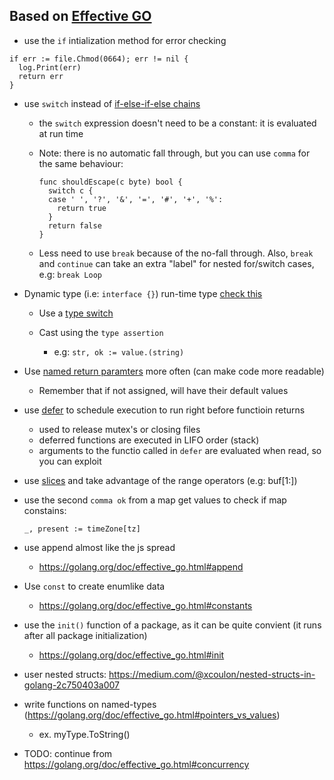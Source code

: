 ## Based on [Effective GO](https://golang.org/doc/effective_go.html)

- use the `if` intialization method for error checking

```
if err := file.Chmod(0664); err != nil {
  log.Print(err)
  return err
}
```

- use `switch` instead of [if-else-if-else chains](https://golang.org/doc/effective_go.html#switch)

  - the `switch` expression doesn't need to be a constant: it is evaluated at run time

  - Note: there is no automatic fall through, but you can use `comma` for the same behaviour:

    ```
    func shouldEscape(c byte) bool {
      switch c {
      case ' ', '?', '&', '=', '#', '+', '%':
        return true
      }
      return false
    }
    ```

  - Less need to use `break` because of the no-fall through. Also, `break` and `continue` can take an extra "label" for nested for/switch cases, e.g: `break Loop`

- Dynamic type (i.e: `interface {}`) run-time type [check this](https://golang.org/doc/effective_go.html#interface_conversions)

  - Use a [type switch](https://golang.org/doc/effective_go.html#type_switch)

  - Cast using the `type assertion`
    - e.g: `str, ok := value.(string)`

- Use [named return paramters](https://golang.org/doc/effective_go.html#named-results) more often (can make code more readable)

  - Remember that if not assigned, will have their default values

- use [defer](https://golang.org/doc/effective_go.html#defer) to schedule execution to run right before functioin returns

  - used to release mutex's or closing files
  - deferred functions are executed in LIFO order (stack)
  - arguments to the functio called in `defer` are evaluated when read, so you can exploit []()

- use [slices](https://golang.org/doc/effective_go.html#slices) and take advantage of the range operators (e.g: buf[1:])

- use the second `comma ok` from a map get values to check if map constains:

  ```
  _, present := timeZone[tz]
  ```

- use append almost like the js spread

  - https://golang.org/doc/effective_go.html#append

- Use `const` to create enumlike data

  - https://golang.org/doc/effective_go.html#constants

- use the `init()` function of a package, as it can be quite convient (it runs after all package initialization)

  - https://golang.org/doc/effective_go.html#init

- user nested structs: https://medium.com/@xcoulon/nested-structs-in-golang-2c750403a007

- write functions on named-types (https://golang.org/doc/effective_go.html#pointers_vs_values)

  - ex. myType.ToString()

- TODO: continue from https://golang.org/doc/effective_go.html#concurrency
